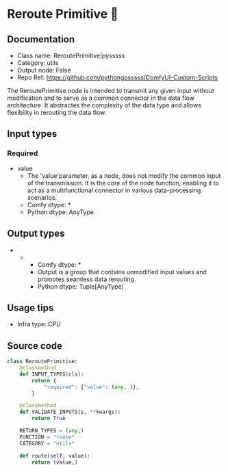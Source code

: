 # Reroute Primitive 🐍
## Documentation
- Class name: ReroutePrimitive|pysssss
- Category: utils
- Output node: False
- Repo Ref: https://github.com/pythongosssss/ComfyUI-Custom-Scripts

The ReroutePrimitive node is intended to transmit any given input without modification and to serve as a common connector in the data flow architecture. It abstractes the complexity of the data type and allows flexibility in rerouting the data flow.

## Input types
### Required
- value
    - The 'value'parameter, as a node, does not modify the common input of the transmission. It is the core of the node function, enabling it to act as a multifunctional connector in various data-processing scenarios.
    - Comfy dtype: *
    - Python dtype: AnyType

## Output types
- *
    - Comfy dtype: *
    - Output is a group that contains unmodified input values and promotes seamless data rerouting.
    - Python dtype: Tuple[AnyType]

## Usage tips
- Infra type: CPU
<!-- - Common nodes:
    - [ImageUpscaleWithModel](../../Comfy/Nodes/ImageUpscaleWithModel.md)
    - [CLIPTextEncodeSDXL](../../Comfy/Nodes/CLIPTextEncodeSDXL.md)
    - [CLIPTextEncode](../../Comfy/Nodes/CLIPTextEncode.md)
    - [ColorCorrect](../../comfyui-art-venture/Nodes/ColorCorrect.md)
    - [ImageCompositeMasked](../../Comfy/Nodes/ImageCompositeMasked.md)
    - [ReroutePrimitive|pysssss](../../ComfyUI-Custom-Scripts/Nodes/ReroutePrimitive|pysssss.md)
    - [SaveImage](../../Comfy/Nodes/SaveImage.md) -->

## Source code
```python
class ReroutePrimitive:
    @classmethod
    def INPUT_TYPES(cls):
        return {
            "required": {"value": (any, )},
        }

    @classmethod
    def VALIDATE_INPUTS(s, **kwargs):
        return True

    RETURN_TYPES = (any,)
    FUNCTION = "route"
    CATEGORY = "utils"

    def route(self, value):
        return (value,)